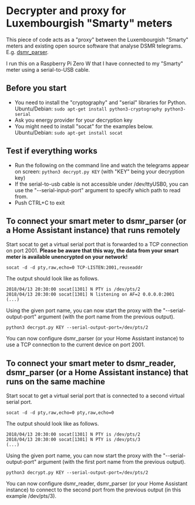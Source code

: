 # Decrypter and proxy for Luxembourgish "Smarty" meters

This piece of code acts as a "proxy" between the Luxembourgish "Smarty" meters and existing open source software that analyse DSMR telegrams. E.g. [dsmr_parser](https://github.com/ndokter/dsmr_parser).

I run this on a Raspberry Pi Zero W that I have connected to my "Smarty" meter using a serial-to-USB cable.

## Before you start

* You need to install the "cryptography" and "serial" libraries for Python. Ubuntu/Debian: ``sudo apt-get install python3-cryptography python3-serial``
* Ask you energy provider for your decryption key
* You might need to install "socat" for the examples below. Ubuntu/Debian: ``sudo apt-get install socat``

## Test if everything works

* Run the following on the command line and watch the telegrams appear on screen: ``python3 decrypt.py KEY`` (with "KEY" being your decryption key)
* If the serial-to-usb cable is not accessible under /dev/ttyUSB0, you can use the "--serial-input-port" argument to specify which path to read from.
* Push CTRL+C to exit

## To connect your smart meter to dsmr_parser (or a Home Assistant instance) that runs remotely

Start socat to get a virtual serial port that is forwarded to a TCP connection on port 2001.
**Please be aware that this way, the data from your smart meter is available unencrypted on your network!**
```
socat -d -d pty,raw,echo=0 TCP-LISTEN:2001,reuseaddr
```

The output should look like as follows. 
```
2018/04/13 20:30:00 socat[1301] N PTY is /dev/pts/2
2018/04/13 20:30:00 socat[1301] N listening on AF=2 0.0.0.0:2001
(...)
```

Using the given port name, you can now start the proxy with the "--serial-output-port" argument (with the port name from the previous output).
```
python3 decrypt.py KEY --serial-output-port=/dev/pts/2
```

You can now configure dsmr_parser (or your Home Assistant instance) to use a TCP connection to the current device on port 2001.

## To connect your smart meter to dsmr_reader, dsmr_parser (or a Home Assistant instance) that runs on the same machine

Start socat to get a virtual serial port that is connected to a second virtual serial port.
```
socat -d -d pty,raw,echo=0 pty,raw,echo=0
```

The output should look like as follows. 
```
2018/04/13 20:30:00 socat[1301] N PTY is /dev/pts/2
2018/04/13 20:30:00 socat[1301] N PTY is /dev/pts/3
(...)
```

Using the given port name, you can now start the proxy with the "--serial-output-port" argument (with the first port name from the previous output).
```
python3 decrypt.py KEY --serial-output-port=/dev/pts/2
```

You can now configure dsmr_reader, dsmr_parser (or your Home Assistant instance) to connect to the second port from the previous output (in this example /dev/pts/3).

